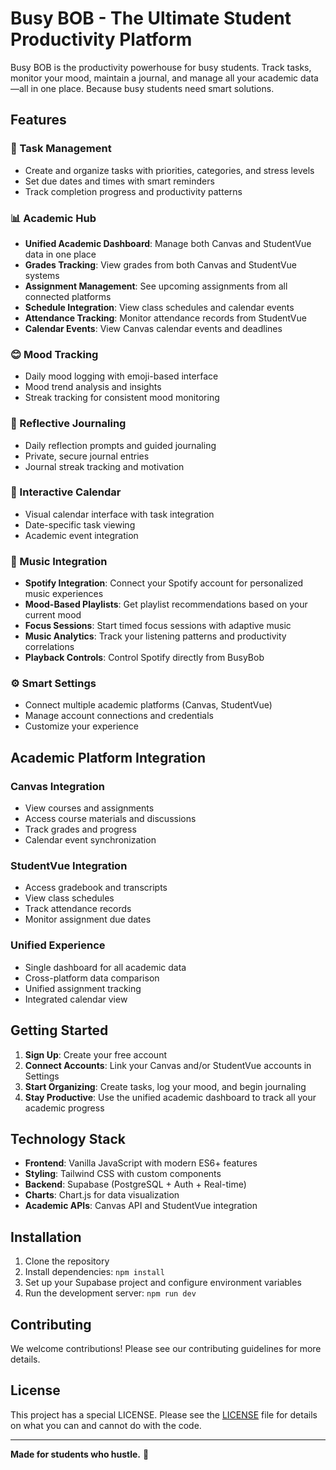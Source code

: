 # Busy BOB - The Ultimate Student Productivity Platform

Busy BOB is the productivity powerhouse for busy students. Track tasks, monitor your mood, maintain a journal, and manage all your academic data—all in one place. Because busy students need smart solutions.

## Features

### 🎯 Task Management
- Create and organize tasks with priorities, categories, and stress levels
- Set due dates and times with smart reminders
- Track completion progress and productivity patterns

### 📊 Academic Hub
- **Unified Academic Dashboard**: Manage both Canvas and StudentVue data in one place
- **Grades Tracking**: View grades from both Canvas and StudentVue systems
- **Assignment Management**: See upcoming assignments from all connected platforms
- **Schedule Integration**: View class schedules and calendar events
- **Attendance Tracking**: Monitor attendance records from StudentVue
- **Calendar Events**: View Canvas calendar events and deadlines

### 😊 Mood Tracking
- Daily mood logging with emoji-based interface
- Mood trend analysis and insights
- Streak tracking for consistent mood monitoring

### 📝 Reflective Journaling
- Daily reflection prompts and guided journaling
- Private, secure journal entries
- Journal streak tracking and motivation

### 📅 Interactive Calendar
- Visual calendar interface with task integration
- Date-specific task viewing
- Academic event integration

### 🎵 Music Integration
- **Spotify Integration**: Connect your Spotify account for personalized music experiences
- **Mood-Based Playlists**: Get playlist recommendations based on your current mood
- **Focus Sessions**: Start timed focus sessions with adaptive music
- **Music Analytics**: Track your listening patterns and productivity correlations
- **Playback Controls**: Control Spotify directly from BusyBob

### ⚙️ Smart Settings
- Connect multiple academic platforms (Canvas, StudentVue)
- Manage account connections and credentials
- Customize your experience

## Academic Platform Integration

### Canvas Integration
- View courses and assignments
- Access course materials and discussions
- Track grades and progress
- Calendar event synchronization

### StudentVue Integration
- Access gradebook and transcripts
- View class schedules
- Track attendance records
- Monitor assignment due dates

### Unified Experience
- Single dashboard for all academic data
- Cross-platform data comparison
- Unified assignment tracking
- Integrated calendar view

## Getting Started

1. **Sign Up**: Create your free account
2. **Connect Accounts**: Link your Canvas and/or StudentVue accounts in Settings
3. **Start Organizing**: Create tasks, log your mood, and begin journaling
4. **Stay Productive**: Use the unified academic dashboard to track all your academic progress

## Technology Stack

- **Frontend**: Vanilla JavaScript with modern ES6+ features
- **Styling**: Tailwind CSS with custom components
- **Backend**: Supabase (PostgreSQL + Auth + Real-time)
- **Charts**: Chart.js for data visualization
- **Academic APIs**: Canvas API and StudentVue integration

## Installation

1. Clone the repository
2. Install dependencies: `npm install`
3. Set up your Supabase project and configure environment variables
4. Run the development server: `npm run dev`

## Contributing

We welcome contributions! Please see our contributing guidelines for more details.

## License

This project has a special LICENSE. Please see the [LICENSE](LICENSE) file for details on what you can and cannot do with the code.

---

**Made for students who hustle.** 🚀


















































































































































































































































































































































































































































































































































































































































































































































































































































































































































































































































































































































































































































































































































































































































































































































































































































































































































































































































































































































































































































































































































































































































































































